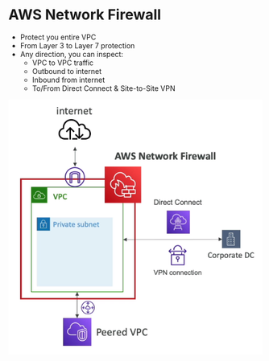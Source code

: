 # AWS Network Firewall

- Protect you entire VPC
- From Layer 3 to Layer 7 protection
- Any direction, you can inspect:
    - VPC to VPC traffic
    - Outbound to internet
    - Inbound from internet
    - To/From Direct Connect & Site-to-Site VPN

![Network Firewall](../../images/security/network_firewall.png)